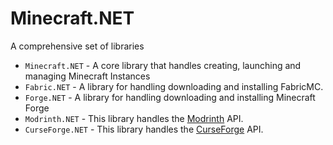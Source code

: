 # Minecraft.NET

A comprehensive set of libraries

* `Minecraft.NET` - A core library that handles creating, launching and managing Minecraft Instances
* `Fabric.NET` - A library for handling downloading and installing FabricMC.
* `Forge.NET` - A library for handling downloading and installing Minecraft Forge
* `Modrinth.NET` - This library handles the [Modrinth](https://modrinth.com) API.
* `CurseForge.NET` - This library handles the [CurseForge](https://curseforge.com) API.
